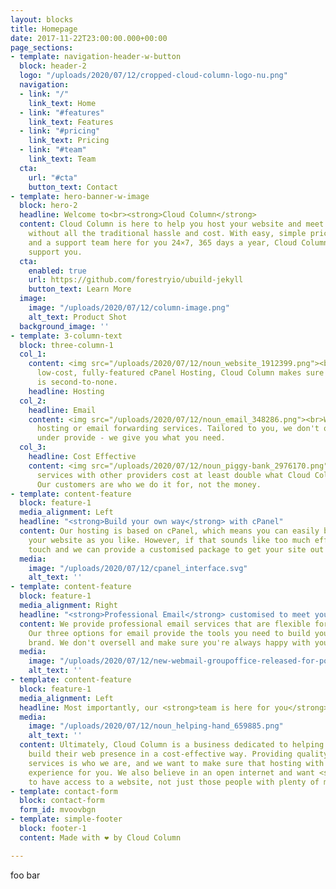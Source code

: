 ```yaml
---
layout: blocks
title: Homepage
date: 2017-11-22T23:00:00.000+00:00
page_sections:
- template: navigation-header-w-button
  block: header-2
  logo: "/uploads/2020/07/12/cropped-cloud-column-logo-nu.png"
  navigation:
  - link: "/"
    link_text: Home
  - link: "#features"
    link_text: Features
  - link: "#pricing"
    link_text: Pricing
  - link: "#team"
    link_text: Team
  cta:
    url: "#cta"
    button_text: Contact
- template: hero-banner-w-image
  block: hero-2
  headline: Welcome to<br><strong>Cloud Column</strong>
  content: Cloud Column is here to help you host your website and meet your IT needs
    without all the traditional hassle and cost. With easy, simple pricing models
    and a support team here for you 24×7, 365 days a year, Cloud Column is here to
    support you.
  cta:
    enabled: true
    url: https://github.com/forestryio/ubuild-jekyll
    button_text: Learn More
  image:
    image: "/uploads/2020/07/12/column-image.png"
    alt_text: Product Shot
  background_image: ''
- template: 3-column-text
  block: three-column-1
  col_1:
    content: <img src="/uploads/2020/07/12/noun_website_1912399.png"><br>Providing
      low-cost, fully-featured cPanel Hosting, Cloud Column makes sure that your Website
      is second-to-none.
    headline: Hosting
  col_2:
    headline: Email
    content: <img src="/uploads/2020/07/12/noun_email_348286.png"><br>We provide email
      hosting or email forwarding services. Tailored to you, we don't oversell or
      under provide - we give you what you need.
  col_3:
    headline: Cost Effective
    content: <img src="/uploads/2020/07/12/noun_piggy-bank_2976170.png"><br>Comparable
      services with other providers cost at least double what Cloud Column charges.
      Our customers are who we do it for, not the money.
- template: content-feature
  block: feature-1
  media_alignment: Left
  headline: "<strong>Build your own way</strong> with cPanel"
  content: Our hosting is based on cPanel, which means you can easily build and customise
    your website as you like. However, if that sounds like too much effort, get in
    touch and we can provide a customised package to get your site out the door!
  media:
    image: "/uploads/2020/07/12/cpanel_interface.svg"
    alt_text: ''
- template: content-feature
  block: feature-1
  media_alignment: Right
  headline: "<strong>Professional Email</strong> customised to meet your needs"
  content: We provide professional email services that are flexible for your needs.
    Our three options for email provide the tools you need to build your website and
    brand. We don't oversell and make sure you're always happy with your solution.
  media:
    image: "/uploads/2020/07/12/new-webmail-groupoffice-released-for-polarismail-users-1000px.png"
    alt_text: ''
- template: content-feature
  block: feature-1
  media_alignment: Left
  headline: Most importantly, our <strong>team is here for you</strong>
  media:
    image: "/uploads/2020/07/12/noun_helping-hand_659885.png"
    alt_text: ''
  content: Ultimately, Cloud Column is a business dedicated to helping our customers
    build their web presence in a cost-effective way. Providing quality products and
    services is who we are, and we want to make sure that hosting with us is a great
    experience for you. We also believe in an open internet and want <strong>everyone</strong>
    to have access to a website, not just those people with plenty of money.
- template: contact-form
  block: contact-form
  form_id: mvoovbgn
- template: simple-footer
  block: footer-1
  content: Made with ❤︎ by Cloud Column

---
```

foo bar